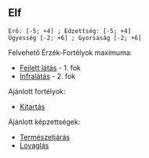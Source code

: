 ## Elf

```
Erő: [-5; +4] ; Edzettség: [-5; +4]
Ügyesség [-2; +6] ; Gyorsaság [-2; +6]
```

Felvehető Érzék-Fortélyok maximuma:
- [Fejlett látás](../fortelyok.erzekek/fejlett_latas.md) - 1. fok
- [Infralátás](../fortelyok.erzekek/infralatas.md) - 2. fok

Ajánlott fortélyok:
- [Kitartás](../fortelyok.altalanos/kitartas.md)

Ajánlott képzettségek:
- [Természetjárás](../kepzettsegek.szekunder/termeszetjaras.md)
- [Lovaglás](../kepzettsegek.szekunder/lovaglas.md)

<br />